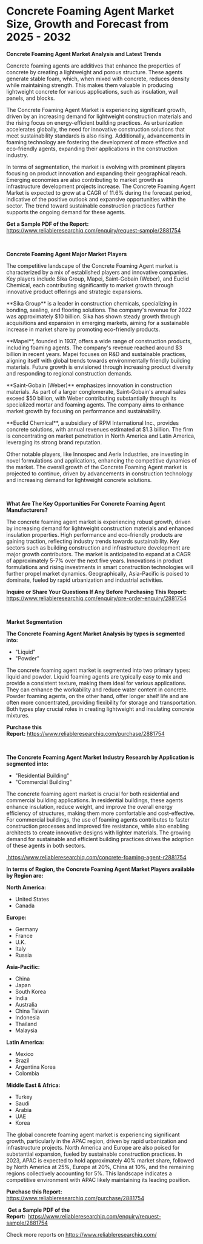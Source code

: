 <p><h1>Concrete Foaming Agent Market Size, Growth and Forecast from 2025 - 2032</h1></p><p><strong>Concrete Foaming Agent Market Analysis and Latest Trends</strong></p>
<p><p>Concrete foaming agents are additives that enhance the properties of concrete by creating a lightweight and porous structure. These agents generate stable foam, which, when mixed with concrete, reduces density while maintaining strength. This makes them valuable in producing lightweight concrete for various applications, such as insulation, wall panels, and blocks.</p><p>The Concrete Foaming Agent Market is experiencing significant growth, driven by an increasing demand for lightweight construction materials and the rising focus on energy-efficient building practices. As urbanization accelerates globally, the need for innovative construction solutions that meet sustainability standards is also rising. Additionally, advancements in foaming technology are fostering the development of more effective and eco-friendly agents, expanding their applications in the construction industry.</p><p>In terms of segmentation, the market is evolving with prominent players focusing on product innovation and expanding their geographical reach. Emerging economies are also contributing to market growth as infrastructure development projects increase. The Concrete Foaming Agent Market is expected to grow at a CAGR of 11.6% during the forecast period, indicative of the positive outlook and expansive opportunities within the sector. The trend toward sustainable construction practices further supports the ongoing demand for these agents.</p></p>
<p><strong>Get a Sample PDF of the Report:&nbsp;</strong> <a href="https://www.reliableresearchiq.com/enquiry/request-sample/2881754?utm_campaign=3318&utm_medium=2&utm_source=Github&utm_content=ia&utm_term=12032025&utm_id=concrete-foaming-agent">https://www.reliableresearchiq.com/enquiry/request-sample/2881754</a></p>
<p>&nbsp;</p>
<p><strong>Concrete Foaming Agent Major Market Players</strong></p>
<p><p>The competitive landscape of the Concrete Foaming Agent market is characterized by a mix of established players and innovative companies. Key players include Sika Group, Mapei, Saint-Gobain (Weber), and Euclid Chemical, each contributing significantly to market growth through innovative product offerings and strategic expansions.</p><p>**Sika Group** is a leader in construction chemicals, specializing in bonding, sealing, and flooring solutions. The company's revenue for 2022 was approximately $10 billion. Sika has shown steady growth through acquisitions and expansion in emerging markets, aiming for a sustainable increase in market share by promoting eco-friendly products.</p><p>**Mapei**, founded in 1937, offers a wide range of construction products, including foaming agents. The company's revenue reached around $3 billion in recent years. Mapei focuses on R&D and sustainable practices, aligning itself with global trends towards environmentally friendly building materials. Future growth is envisioned through increasing product diversity and responding to regional construction demands.</p><p>**Saint-Gobain (Weber)** emphasizes innovation in construction materials. As part of a larger conglomerate, Saint-Gobain's annual sales exceed $50 billion, with Weber contributing substantially through its specialized mortar and foaming agents. The company aims to enhance market growth by focusing on performance and sustainability.</p><p>**Euclid Chemical**, a subsidiary of RPM International Inc., provides concrete solutions, with annual revenues estimated at $1.3 billion. The firm is concentrating on market penetration in North America and Latin America, leveraging its strong brand reputation.</p><p>Other notable players, like Innospec and Aerix Industries, are investing in novel formulations and applications, enhancing the competitive dynamics of the market. The overall growth of the Concrete Foaming Agent market is projected to continue, driven by advancements in construction technology and increasing demand for lightweight concrete solutions.</p></p>
<p>&nbsp;</p>
<p><strong>What Are The Key Opportunities For Concrete Foaming Agent Manufacturers?</strong></p>
<p><p>The concrete foaming agent market is experiencing robust growth, driven by increasing demand for lightweight construction materials and enhanced insulation properties. High performance and eco-friendly products are gaining traction, reflecting industry trends towards sustainability. Key sectors such as building construction and infrastructure development are major growth contributors. The market is anticipated to expand at a CAGR of approximately 5-7% over the next five years. Innovations in product formulations and rising investments in smart construction technologies will further propel market dynamics. Geographically, Asia-Pacific is poised to dominate, fueled by rapid urbanization and industrial activities.</p></p>
<p><strong>Inquire or Share Your Questions If Any Before Purchasing This Report:</strong> <a href="https://www.reliableresearchiq.com/enquiry/pre-order-enquiry/2881754?utm_campaign=3318&utm_medium=2&utm_source=Github&utm_content=ia&utm_term=12032025&utm_id=concrete-foaming-agent">https://www.reliableresearchiq.com/enquiry/pre-order-enquiry/2881754</a></p>
<p>&nbsp;</p>
<p><strong>Market Segmentation</strong></p>
<p><strong>The Concrete Foaming Agent Market Analysis by types is segmented into:</strong></p>
<p><ul><li>"Liquid"</li><li>"Powder"</li></ul></p>
<p><p>The concrete foaming agent market is segmented into two primary types: liquid and powder. Liquid foaming agents are typically easy to mix and provide a consistent texture, making them ideal for various applications. They can enhance the workability and reduce water content in concrete. Powder foaming agents, on the other hand, offer longer shelf life and are often more concentrated, providing flexibility for storage and transportation. Both types play crucial roles in creating lightweight and insulating concrete mixtures.</p></p>
<p><strong>Purchase this Report:&nbsp;</strong><a href="https://www.reliableresearchiq.com/purchase/2881754?utm_campaign=3318&utm_medium=2&utm_source=Github&utm_content=ia&utm_term=12032025&utm_id=concrete-foaming-agent">https://www.reliableresearchiq.com/purchase/2881754</a></p>
<p>&nbsp;</p>
<p><strong>The Concrete Foaming Agent Market Industry Research by Application is segmented into:</strong></p>
<p><ul><li>"Residential Building"</li><li>"Commercial Building"</li></ul></p>
<p><p>The concrete foaming agent market is crucial for both residential and commercial building applications. In residential buildings, these agents enhance insulation, reduce weight, and improve the overall energy efficiency of structures, making them more comfortable and cost-effective. For commercial buildings, the use of foaming agents contributes to faster construction processes and improved fire resistance, while also enabling architects to create innovative designs with lighter materials. The growing demand for sustainable and efficient building practices drives the adoption of these agents in both sectors.</p></p>
<p><a href="https://www.reliableresearchiq.com/concrete-foaming-agent-r2881754?utm_campaign=3318&utm_medium=2&utm_source=Github&utm_content=ia&utm_term=12032025&utm_id=concrete-foaming-agent">&nbsp;https://www.reliableresearchiq.com/concrete-foaming-agent-r2881754</a></p>
<p><strong>In terms of Region, the Concrete Foaming Agent Market Players available by Region are:</strong></p>
<p>
    <p> <strong> North America: </strong>
        <ul>
            <li>United States</li>
            <li>Canada</li>
        </ul>
        </p> 
    <p> <strong> Europe: </strong>
        <ul>
            <li>Germany</li>
            <li>France</li>
            <li>U.K.</li>
            <li>Italy</li>
            <li>Russia</li>
        </ul>
        </p> 
    <p> <strong> Asia-Pacific: </strong>
        <ul>
            <li>China</li>
            <li>Japan</li>
            <li>South Korea</li>
            <li>India</li>
            <li>Australia</li>
            <li>China Taiwan</li>
            <li>Indonesia</li>
            <li>Thailand</li>
            <li>Malaysia</li>
        </ul>
        </p> 
    <p> <strong> Latin America: </strong>
        <ul>
            <li>Mexico</li>
            <li>Brazil</li>
            <li>Argentina Korea</li>
            <li>Colombia</li>
        </ul>
        </p> 
    <p> <strong> Middle East & Africa: </strong>
        <ul>
            <li>Turkey</li>
            <li>Saudi</li>
            <li>Arabia</li>
            <li>UAE</li>
            <li>Korea</li>
        </ul>
    </p>
    </p>
<p><p>The global concrete foaming agent market is experiencing significant growth, particularly in the APAC region, driven by rapid urbanization and infrastructure projects. North America and Europe are also poised for substantial expansion, fueled by sustainable construction practices. In 2023, APAC is expected to hold approximately 40% market share, followed by North America at 25%, Europe at 20%, China at 10%, and the remaining regions collectively accounting for 5%. This landscape indicates a competitive environment with APAC likely maintaining its leading position.</p></p>
<p><strong>Purchase this Report: </strong><a href="https://www.reliableresearchiq.com/purchase/2881754?utm_campaign=3318&utm_medium=2&utm_source=Github&utm_content=ia&utm_term=12032025&utm_id=concrete-foaming-agent">https://www.reliableresearchiq.com/purchase/2881754</a></p>
<p>&nbsp;<strong>Get a Sample PDF of the Report:&nbsp;&nbsp;</strong><a href="https://www.reliableresearchiq.com/enquiry/request-sample/2881754?utm_campaign=3318&utm_medium=2&utm_source=Github&utm_content=ia&utm_term=12032025&utm_id=concrete-foaming-agent">https://www.reliableresearchiq.com/enquiry/request-sample/2881754</a></p>
<p><strong></strong></p>
<p>Check more reports on <a href="https://www.reliableresearchiq.com/?utm_campaign=3318&utm_medium=2&utm_source=Github&utm_content=ia&utm_term=12032025&utm_id=concrete-foaming-agent">https://www.reliableresearchiq.com/</a></p>